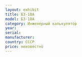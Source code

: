 ```yaml
---
layout: exhibit
title: Б3-18А
model: Б3-18А
category: Инженерный калькулятор
year:
serial:
manufacturer:
country: СССР
price: неизвестно
---
```


